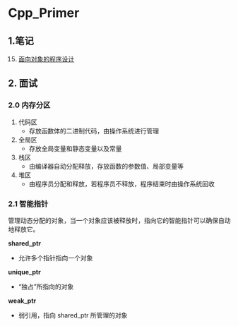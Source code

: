 # Cpp_Primer

## 1.笔记

15. [面向对象的程序设计](./notes/15.md)


## 2. 面试

### 2.0 内存分区
1. 代码区
    - 存放函数体的二进制代码，由操作系统进行管理
2. 全局区
    - 存放全局变量和静态变量以及常量
3. 栈区
    - 由编译器自动分配释放，存放函数的参数值、局部变量等
4. 堆区
    - 由程序员分配和释放，若程序员不释放，程序结束时由操作系统回收

### 2.1 智能指针

管理动态分配的对象，当一个对象应该被释放时，指向它的智能指针可以确保自动地释放它。

**shared_ptr**
- 允许多个指针指向一个对象

**unique_ptr**
- “独占”所指向的对象

**weak_ptr**
- 弱引用，指向 shared_ptr 所管理的对象